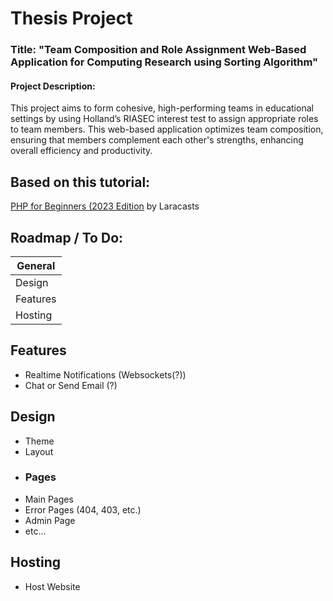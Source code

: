 
# Thesis Project

### Title: "Team Composition and Role Assignment Web-Based Application for Computing Research using Sorting Algorithm"

#### Project Description:
This project aims to form cohesive, high-performing teams in educational settings by using Holland’s RIASEC interest test to assign appropriate roles to team members. This web-based application optimizes team composition, ensuring that members complement each other's strengths, enhancing overall efficiency and productivity.

## Based on this tutorial:
[PHP for Beginners (2023 Edition](https://www.youtube.com/playlist?list=PL3VM-unCzF8ipG50KDjnzhugceoSG3RTC) by Laracasts



## Roadmap / To Do:

| General            | 
| ----------------- | 
| Design | 
| Features |  
| Hosting |  




## Features

- Realtime Notifications (Websockets(?))
- Chat or Send Email (?)



## Design

- Theme
- Layout
- ### Pages
- Main Pages
- Error Pages (404, 403, etc.)
- Admin Page
- etc...
## Hosting
- Host Website
